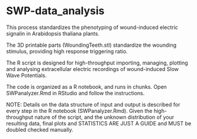 # SWP-data_analysis
This process standardizes the phenotyping of wound-induced electric signalin in Arabidopsis thaliana plants.

The 3D printable parts (WoundingTeeth.stl) standardize the wounding stimulus, providing high response triggering ratio.

The R script is designed for high-throughput importing, managing, plotting and analysing extracellular electric recordings of wound-induced Slow Wave Potentials.

The code is organized as a R notebook, and runs in chunks. 
Open SWPanalyzer.Rmd in RStudio and follow the instructions.

NOTE:
Details on the data structure of input and output is described for every step in the R notebook (SWPanalyzer.Rmd). 
Given the high-throughput nature of the script, and the unknown distribution of your resulting data, final plots and STATISTICS ARE JUST A GUIDE and MUST be doubled checked manually.

